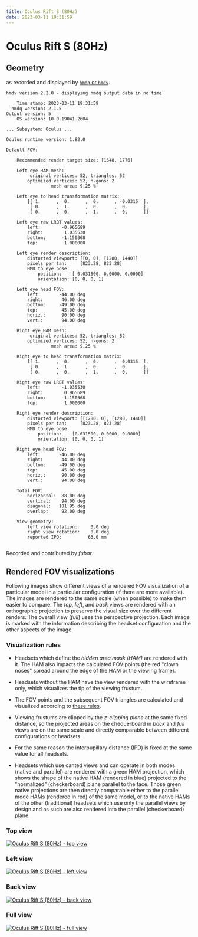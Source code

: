 ```yaml
---
title: Oculus Rift S (80Hz)
date: 2023-03-11 19:31:59
---
```

# Oculus Rift S (80Hz)

## Geometry

as recorded and displayed by [`hmdq` or `hmdv`](https://github.com/risa2000/hmdq).
```
hmdv version 2.2.0 - displaying hmdq output data in no time

    Time stamp: 2023-03-11 19:31:59
  hmdq version: 2.1.5
Output version: 5
    OS version: 10.0.19041.2604

... Subsystem: Oculus ...

Oculus runtime version: 1.82.0

Default FOV:

    Recommended render target size: [1648, 1776]

    Left eye HAM mesh:
         original vertices: 52, triangles: 52
        optimized vertices: 52, n-gons: 2
                 mesh area: 9.25 %

    Left eye to head transformation matrix:
        [[ 1.      ,  0.      ,  0.      , -0.0315  ],
         [ 0.      ,  1.      ,  0.      ,  0.      ],
         [ 0.      ,  0.      ,  1.      ,  0.      ]]

    Left eye raw LRBT values:
        left:        -0.965689
        right:        1.035530
        bottom:      -1.150368
        top:          1.000000

    Left eye render description:
        distorted viewport: [[0, 0], [1280, 1440]]
        pixels per tan:     [823.28, 823.28]
        HMD to eye pose:
            position:    [-0.031500, 0.0000, 0.0000]
            orientation: [0, 0, 0, 1]

    Left eye head FOV:
        left:       -44.00 deg
        right:       46.00 deg
        bottom:     -49.00 deg
        top:         45.00 deg
        horiz.:      90.00 deg
        vert.:       94.00 deg

    Right eye HAM mesh:
         original vertices: 52, triangles: 52
        optimized vertices: 52, n-gons: 2
                 mesh area: 9.25 %

    Right eye to head transformation matrix:
        [[ 1.      ,  0.      ,  0.      ,  0.0315  ],
         [ 0.      ,  1.      ,  0.      ,  0.      ],
         [ 0.      ,  0.      ,  1.      ,  0.      ]]

    Right eye raw LRBT values:
        left:        -1.035530
        right:        0.965689
        bottom:      -1.150368
        top:          1.000000

    Right eye render description:
        distorted viewport: [[1280, 0], [1280, 1440]]
        pixels per tan:     [823.28, 823.28]
        HMD to eye pose:
            position:    [0.031500, 0.0000, 0.0000]
            orientation: [0, 0, 0, 1]

    Right eye head FOV:
        left:       -46.00 deg
        right:       44.00 deg
        bottom:     -49.00 deg
        top:         45.00 deg
        horiz.:      90.00 deg
        vert.:       94.00 deg

    Total FOV:
        horizontal:  88.00 deg
        vertical:    94.00 deg
        diagonal:   101.95 deg
        overlap:     92.00 deg

    View geometry:
        left view rotation:     0.0 deg
        right view rotation:    0.0 deg
        reported IPD:          63.0 mm


```
Recorded and contributed by _fubar_.

## Rendered FOV visualizations

Following images show different views of a rendered FOV visualization of a
particular model in a particular configuration (if there are more available).
The images are rendered to the same scale (when possible) to make them easier
to compare. The _top_, _left_, and _back_ views are rendered with an
orthographic projection to preserve the visual size over the different renders.
The overall view (_full_) uses the perspective projection. Each image is marked
with the information describing the headset configuration and the other aspects
of the image.

### Visualization rules

* Headsets which define the _hidden area mask (HAM)_ are rendered with it. The
  HAM also impacts the calculated FOV points (the red "clown noses" spread
  around the edge of the HAM or the viewing frame).

* Headsets without the HAM have the view rendered with the wireframe only, which
  visualizes the tip of the viewing frustum.

* The FOV points and the subsequent FOV triangles are calculated and visualized
  according to [these
  rules](https://risa2000.github.io/vrdocs/docs/hmd_fov_calculation).

* Viewing frustums are clipped by the _z-clipping plane_ at the same fixed
  distance, so the projected areas on the chequerboard in _back_ and _full_
  views are on the same scale and directly comparable between different
  configurations or headsets.

* For the same reason the interpupillary distance (IPD) is fixed at the same
  value for all headsets.

* Headsets which use canted views and can operate in both modes (native and
  parallel) are rendered with a green HAM projection, which shows the shape of
  the native HAM (rendered in blue) projected to the "normalized"
  (checkerboard) plane parallel to the face. Those green native projections are
  then directly comparable either to the parallel mode HAMs (rendered in red)
  of the same model, or to the native HAMs of the other (traditional) headsets
  which use only the parallel views by design and as such are also rendered
  into the parallel (checkerboard) plane.

### Top view
[![Oculus Rift S (80Hz) - top view](../images/OculusRiftS_Native_R80_top.dmx.png)](../images/OculusRiftS_Native_R80_top.dmx.png)

### Left view
[![Oculus Rift S (80Hz) - left view](../images/OculusRiftS_Native_R80_left.dmx.png)](../images/OculusRiftS_Native_R80_left.dmx.png)

### Back view
[![Oculus Rift S (80Hz) - back view](../images/OculusRiftS_Native_R80_back.dmx.png)](../images/OculusRiftS_Native_R80_back.dmx.png)

### Full view
[![Oculus Rift S (80Hz) - full view](../images/OculusRiftS_Native_R80_over.dmx.png)](../images/OculusRiftS_Native_R80_over.dmx.png)

